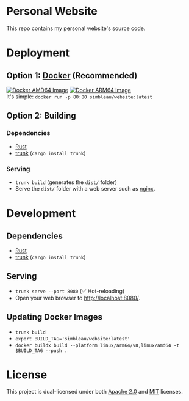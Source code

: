 #  Personal Website
This repo contains my personal website's source code.

#  Deployment
##  Option 1: [Docker](https://docker.com) (Recommended)
[![Docker AMD64 Image](https://badgen.net/docker/size/simbleau/website/latest/amd64?icon=docker&label=amd64)](https://hub.docker.com/r/simbleau/website/)
[![Docker ARM64 Image](https://badgen.net/docker/size/simbleau/website/latest/arm64?icon=docker&label=arm64v8)](https://hub.docker.com/r/simbleau/website/)\
It's simple: `docker run -p 80:80 simbleau/website:latest`

##  Option 2: Building
###  Dependencies
-  [Rust](https://www.rust-lang.org/)
-  [trunk](https://trunkrs.dev/) (`cargo install trunk`)
###  Serving
-  `trunk build` (generates the `dist/` folder)
-  Serve the `dist/` folder with a web server such as [nginx](https://www.nginx.com/).

# Development
##  Dependencies
-  [Rust](https://www.rust-lang.org/)
-  [trunk](https://trunkrs.dev/) (`cargo install trunk`)
##  Serving
-  `trunk serve --port 8080` (✅ Hot-reloading)
-  Open your web browser to [http://localhost:8080/](http://localhost:8080/).
##  Updating Docker Images
-  `trunk build`
-  `export BUILD_TAG='simbleau/website:latest'`
-  `docker buildx build --platform linux/arm64/v8,linux/amd64 -t $BUILD_TAG --push .`

# License
This project is dual-licensed under both [Apache 2.0](LICENSE-APACHE) and [MIT](LICENSE-MIT) licenses.
